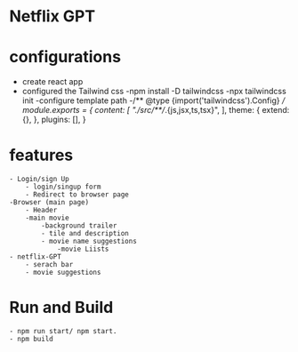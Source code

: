 # Netflix GPT
# configurations
- create react app
- configured the Tailwind css
    -npm install -D tailwindcss
    -npx tailwindcss init
    -configure template path
            -/** @type {import('tailwindcss').Config} */
                module.exports = {
                content: [
                    "./src/**/*.{js,jsx,ts,tsx}",
                ],
                theme: {
                    extend: {},
                },
                plugins: [],
                }
# features
    - Login/sign Up
        - login/singup form
        - Redirect to browser page
    -Browser (main page)
        - Header
        -main movie
            -background trailer
            - tile and description
            - movie name suggestions
                -movie Liists
    - netflix-GPT
        - serach bar
        - movie suggestions
# Run and Build
    - npm run start/ npm start.
    - npm build